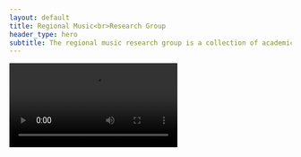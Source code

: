 ```yaml
---
layout: default
title: Regional Music<br>Research Group
header_type: hero
subtitle: The regional music research group is a collection of academics and industry who believe the music industry of regional areas is important and worthy of recognition and study.
---
```

![](assets/videos/RMRGIntro_50.mp4)